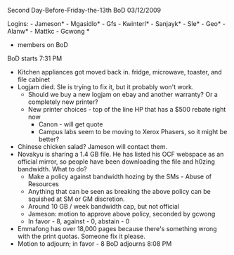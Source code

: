 Second Day-Before-Friday-the-13th BoD
03/12/2009

Logins:
	- Jameson*
	- Mgasidlo*
	- Gfs
	- Kwinterl*
	- Sanjayk*
	- Sle*
	- Geo*
	- Alanw*
	- Mattkc
	- Gcwong *
* members on BoD

BoD starts 7:31 PM
- Kitchen appliances got moved back in. fridge, microwave, toaster, and file cabinet
- Logjam died. Sle is trying to fix it, but it probably won't work.
	- Should we buy a new logjam on ebay and another warranty? Or a completely new printer?
	- New printer choices - top of the line HP that has a $500 rebate right now
		- Canon - will get quote
		- Campus labs seem to be moving to Xerox Phasers, so it might be better?
- Chinese chicken salad? Jameson will contact them.
- Novakyu is sharing a 1.4 GB file. He has listed his OCF webspace as an official mirror, so people have been downloading the file and h0zing bandwidth. What to do?
	- Make a policy against bandwidth hozing by the SMs - Abuse of Resources
	- Anything that can be seen as breaking the above policy can be squished at SM or GM discretion.
	- Around 10 GB / week bandwidth cap, but not official
	- Jameson: motion to approve above policy, seconded by gcwong
	- In favor - 8, against - 0, abstain - 0
- Emmafong has over 18,000 pages because there's something wrong with the print quotas. Someone fix it please.
- Motion to adjourn; in favor - 8
BoD adjourns 8:08 PM
